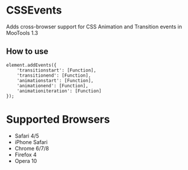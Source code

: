 CSSEvents
==================

Adds cross-browser support for CSS Animation and Transition events in MooTools 1.3


How to use
----------

	element.addEvents({
		'transitionstart': [Function],
		'transitionend': [Function],
		'animationstart': [Function],
		'animationend': [Function],
		'animationiteration': [Function]
	});


Supported Browsers
==================

* Safari 4/5
* iPhone Safari
* Chrome 6/7/8
* Firefox 4
* Opera 10

